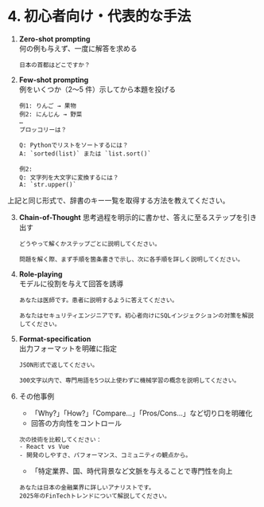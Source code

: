# 4. 初心者向け・代表的な手法

1. **Zero-shot prompting**  
   何の例も与えず、一度に解答を求める

   ```text
   日本の首都はどこですか？
   ```

2. **Few-shot prompting**  
   例をいくつか（2〜5 件）示してから本題を投げる

   ```text
   例1: りんご → 果物
   例2: にんじん → 野菜
   …
   ブロッコリーは？
   ```

   ```text
   Q: Pythonでリストをソートするには？
   A: `sorted(list)` または `list.sort()`

   例2:
   Q: 文字列を大文字に変換するには？
   A: `str.upper()`
   ```

上記と同じ形式で、辞書のキー一覧を取得する方法を教えてください。

3. **Chain-of-Thought**
   思考過程を明示的に書かせ、答えに至るステップを引き出す

   ```text
   どうやって解くかステップごとに説明してください。
   ```

   ```text
   問題を解く際、まず手順を箇条書きで示し、次に各手順を詳しく説明してください。
   ```

4. **Role-playing**  
   モデルに役割を与えて回答を誘導

   ```text
   あなたは医師です。患者に説明するように答えてください。
   ```

   ```text
   あなたはセキュリティエンジニアです。初心者向けにSQLインジェクションの対策を解説してください。
   ```

5. **Format-specification**  
   出力フォーマットを明確に指定

   ```text
   JSON形式で返してください。
   ```

   ```text
   300文字以内で、専門用語を5つ以上使わずに機械学習の概念を説明してください。
   ```

6. その他事例
   - 「Why?」「How?」「Compare…」「Pros/Cons…」など切り口を明確化
   - 回答の方向性をコントロール
   ```text
   次の技術を比較してください：
   - React vs Vue
   - 開発のしやすさ、パフォーマンス、コミュニティの観点から。
   ```
   - 「特定業界、国、時代背景など文脈を与えることで専門性を向上
   ```text
   あなたは日本の金融業界に詳しいアナリストです。
   2025年のFinTechトレンドについて解説してください。
   ```
